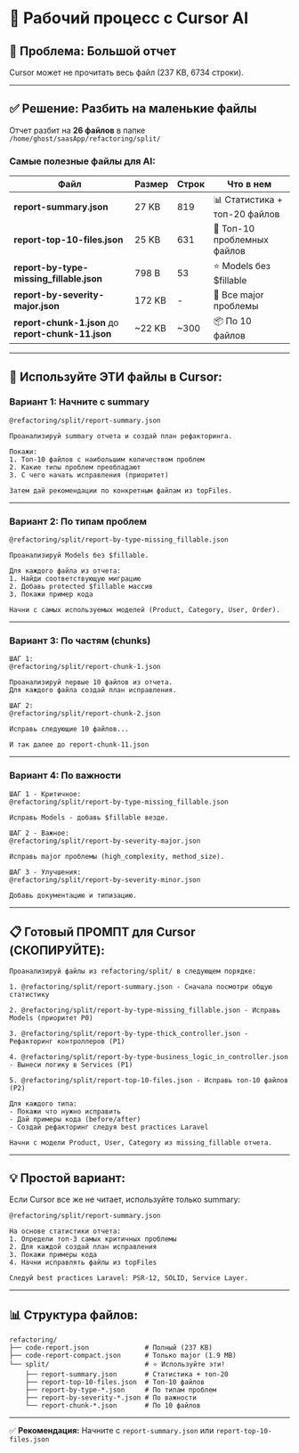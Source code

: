 # 🤖 Рабочий процесс с Cursor AI

## 🎯 Проблема: Большой отчет

Cursor может не прочитать весь файл (237 KB, 6734 строки).

---

## ✅ Решение: Разбить на маленькие файлы

Отчет разбит на **26 файлов** в папке `/home/ghost/saasApp/refactoring/split/`

### Самые полезные файлы для AI:

| Файл | Размер | Строк | Что в нем |
|------|--------|-------|-----------|
| **report-summary.json** | 27 KB | 819 | 📊 Статистика + топ-20 файлов |
| **report-top-10-files.json** | 25 KB | 631 | 🎯 Топ-10 проблемных файлов |
| **report-by-type-missing_fillable.json** | 798 B | 53 | ⭐ Models без $fillable |
| **report-by-severity-major.json** | 172 KB | - | 🔴 Все major проблемы |
| **report-chunk-1.json** до **report-chunk-11.json** | ~22 KB | ~300 | 📦 По 10 файлов |

---

## 🚀 Используйте ЭТИ файлы в Cursor:

### Вариант 1: Начните с summary

```
@refactoring/split/report-summary.json 

Проанализируй summary отчета и создай план рефакторинга.

Покажи:
1. Топ-10 файлов с наибольшим количеством проблем
2. Какие типы проблем преобладают
3. С чего начать исправления (приоритет)

Затем дай рекомендации по конкретным файлам из topFiles.
```

---

### Вариант 2: По типам проблем

```
@refactoring/split/report-by-type-missing_fillable.json

Проанализируй Models без $fillable.

Для каждого файла из отчета:
1. Найди соответствующую миграцию
2. Добавь protected $fillable массив
3. Покажи пример кода

Начни с самых используемых моделей (Product, Category, User, Order).
```

---

### Вариант 3: По частям (chunks)

```
ШАГ 1:
@refactoring/split/report-chunk-1.json

Проанализируй первые 10 файлов из отчета.
Для каждого файла создай план исправления.

ШАГ 2:
@refactoring/split/report-chunk-2.json

Исправь следующие 10 файлов...

И так далее до report-chunk-11.json
```

---

### Вариант 4: По важности

```
ШАГ 1 - Критичное:
@refactoring/split/report-by-type-missing_fillable.json

Исправь Models - добавь $fillable везде.

ШАГ 2 - Важное:
@refactoring/split/report-by-severity-major.json

Исправь major проблемы (high_complexity, method_size).

ШАГ 3 - Улучшения:
@refactoring/split/report-by-severity-minor.json

Добавь документацию и типизацию.
```

---

## 📋 Готовый ПРОМПТ для Cursor (СКОПИРУЙТЕ):

```
Проанализируй файлы из refactoring/split/ в следующем порядке:

1. @refactoring/split/report-summary.json - Сначала посмотри общую статистику

2. @refactoring/split/report-by-type-missing_fillable.json - Исправь Models (приоритет P0)

3. @refactoring/split/report-by-type-thick_controller.json - Рефакторинг контроллеров (P1)

4. @refactoring/split/report-by-type-business_logic_in_controller.json - Вынеси логику в Services (P1)

5. @refactoring/split/report-top-10-files.json - Исправь топ-10 файлов (P2)

Для каждого типа:
- Покажи что нужно исправить
- Дай примеры кода (before/after)
- Создай рефакторинг следуя best practices Laravel

Начни с модели Product, User, Category из missing_fillable отчета.
```

---

## 💡 Простой вариант:

Если Cursor все же не читает, используйте только summary:

```
@refactoring/split/report-summary.json

На основе статистики отчета:
1. Определи топ-3 самых критичных проблемы
2. Для каждой создай план исправления
3. Покажи примеры кода
4. Начни исправлять файлы из topFiles

Следуй best practices Laravel: PSR-12, SOLID, Service Layer.
```

---

## 📊 Структура файлов:

```
refactoring/
├── code-report.json              # Полный (237 KB)
├── code-report-compact.json      # Только major (1.9 MB)
└── split/                        # ⭐ Используйте эти!
    ├── report-summary.json       # Статистика + топ-20
    ├── report-top-10-files.json  # Топ-10 файлов
    ├── report-by-type-*.json     # По типам проблем
    ├── report-by-severity-*.json # По важности
    └── report-chunk-*.json       # По 10 файлов
```

---

✅ **Рекомендация:** Начните с `report-summary.json` или `report-top-10-files.json`

